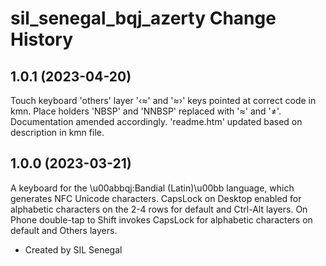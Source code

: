 sil_senegal_bqj_azerty Change History
====================

1.0.1 (2023-04-20)
------------------
Touch keyboard 'others' layer '‹≈' and '≈›' keys pointed at correct code in kmn. Place holders 'NBSP' and 'NNBSP' replaced with '≈' and '≠'. Documentation amended accordingly.
'readme.htm' updated based on description in kmn file.

1.0.0 (2023-03-21)
------------------
A keyboard for the \u00abbqj:Bandial (Latin)\u00bb language, which generates NFC Unicode characters.
CapsLock on Desktop enabled for alphabetic characters on the 2-4 rows for default and Ctrl-Alt layers.
On Phone double-tap to Shift invokes CapsLock for alphabetic characters on default and Others layers.
* Created by SIL Senegal

